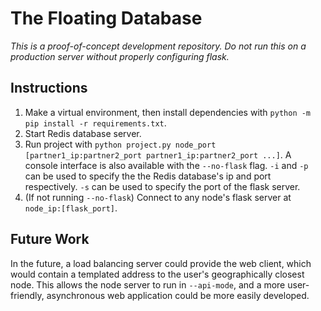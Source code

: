 # The Floating Database
*This is a proof-of-concept development repository. Do not run this on a production server without properly configuring flask.*

## Instructions
1. Make a virtual environment, then install dependencies with `python -m pip install -r requirements.txt`.
2. Start Redis database server.
3. Run project with `python project.py node_port [partner1_ip:partner2_port partner1_ip:partner2_port ...]`. A console interface is also available with the `--no-flask` flag. `-i` and `-p` can be used to specify the the Redis database's ip and port respectively. `-s` can be used to specify the port of the flask server.
4. (If not running `--no-flask`) Connect to any node's flask server at `node_ip:[flask_port]`.

## Future Work
In the future, a load balancing server could provide the web client, which would contain a templated address to the user's geographically closest node. This allows the node server to run in `--api-mode`, and a more user-friendly, asynchronous web application could be more easily developed.